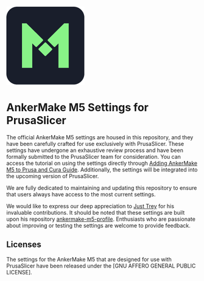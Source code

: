 
![AnkerMake logo](ankermake-app.png?raw=true)

# AnkerMake M5 Settings for PrusaSlicer

The official AnkerMake M5 settings are housed in this repository, and they have been carefully crafted for use exclusively with PrusaSlicer. These settings have undergone an exhaustive review process and have been formally submitted to the PrusaSlicer team for consideration. You can access the tutorial on using the settings directly through [Adding AnkerMake M5 to Prusa and Cura Guide](https://support.ankermake.com/s/article/Adding-AnkerMake-M5-to-Prusa-and-Cura-Guide#content1). Additionally, the settings will be integrated into the upcoming version of PrusaSlicer.

We are fully dedicated to maintaining and updating this repository to ensure that users always have access to the most current settings.

We would like to express our deep appreciation to [Just Trey](https://github.com/just-trey) for his invaluable contributions. It should be noted that these settings are built upon his repository [ankermake-m5-profile](https://github.com/just-trey/ankermake-m5-profile). Enthusiasts who are passionate about improving or testing the settings are welcome to provide feedback.

## Licenses

The settings for the AnkerMake M5 that are designed for use with PrusaSlicer have been released under the [GNU AFFERO GENERAL PUBLIC LICENSE].


